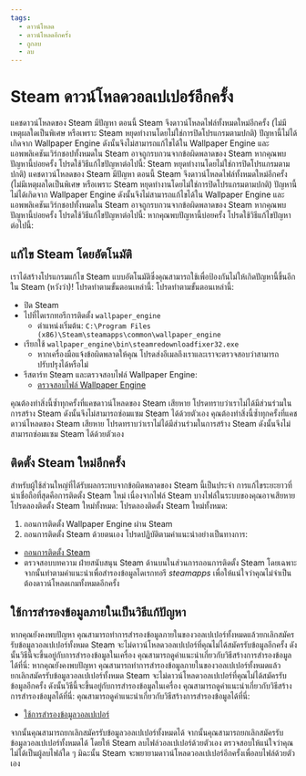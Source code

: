 ```yaml
---
tags:
  - ดาวน์โหลด
  - ดาวน์โหลดอีกครั้ง
  - ถูกลบ
  - ลบ
---
```


# Steam ดาวน์โหลดวอลเปเปอร์อีกครั้ง

แคชดาวน์โหลดของ Steam มีปัญหา ตอนนี้ Steam จึงดาวน์โหลดไฟล์ทั้งหมดใหม่อีกครั้ง (ไม่มีเหตุผลใดเป็นพิเศษ หรือเพราะ Steam หยุดทำงานโดยไม่ใช่การปิดโปรแกรมตามปกติ) ปัญหานี้ไม่ได้เกิดจาก Wallpaper Engine ดังนั้นจึงไม่สามารถแก้ไขได้ใน Wallpaper Engine และแอพพลิเคชันเวิร์กชอปทั้งหมดใน Steam อาจถูกรบกวนจากข้อผิดพลาดของ Steam หากคุณพบปัญหานี้บ่อยครั้ง โปรดใช้วิธีแก้ไขปัญหาต่อไปนี้: Steam หยุดทำงานโดยไม่ใช่การปิดโปรแกรมตามปกติ) แคชดาวน์โหลดของ Steam มีปัญหา ตอนนี้ Steam จึงดาวน์โหลดไฟล์ทั้งหมดใหม่อีกครั้ง (ไม่มีเหตุผลใดเป็นพิเศษ หรือเพราะ Steam หยุดทำงานโดยไม่ใช่การปิดโปรแกรมตามปกติ) ปัญหานี้ไม่ได้เกิดจาก Wallpaper Engine ดังนั้นจึงไม่สามารถแก้ไขได้ใน Wallpaper Engine และแอพพลิเคชันเวิร์กชอปทั้งหมดใน Steam อาจถูกรบกวนจากข้อผิดพลาดของ Steam หากคุณพบปัญหานี้บ่อยครั้ง โปรดใช้วิธีแก้ไขปัญหาต่อไปนี้: หากคุณพบปัญหานี้บ่อยครั้ง โปรดใช้วิธีแก้ไขปัญหาต่อไปนี้:

## แก้ไข Steam โดยอัตโนมัติ
เราได้สร้างโปรแกรมแก้ไข Steam แบบอัตโนมัติซึ่งคุณสามารถใช้เพื่อป้องกันไม่ให้เกิดปัญหานี้ขึ้นอีกใน Steam (หวังว่า)! โปรดทำตามขั้นตอนเหล่านี้: โปรดทำตามขั้นตอนเหล่านี้:
* ปิด Steam
* ไปที่ไดเรกทอรีการติดตั้ง `wallpaper_engine`
  * ตำแหน่งเริ่มต้น: `C:\Program Files (x86)\Steam\steamapps\common\wallpaper_engine`
* เรียกใช้ `wallpaper_engine\bin\steamredownloadfixer32.exe`
  * หากเครื่องมือแจ้งข้อผิดพลาดให้คุณ โปรดส่งอีเมลถึงเราและเราจะตรวจสอบว่าสามารถปรับปรุงได้หรือไม่
* รีสตาร์ท Steam และตรวจสอบไฟล์ Wallpaper Engine:
  * [ตรวจสอบไฟล์ Wallpaper Engine](https://support.steampowered.com/kb_article.php?ref=2037-QEUH-3335)

คุณต้องทำสิ่งนี้ซ้ำทุกครั้งที่แคชดาวน์โหลดของ Steam เสียหาย โปรดทราบว่าเราไม่ได้มีส่วนร่วมในการสร้าง Steam ดังนั้นจึงไม่สามารถซ่อมแซม Steam ได้ด้วยตัวเอง คุณต้องทำสิ่งนี้ซ้ำทุกครั้งที่แคชดาวน์โหลดของ Steam เสียหาย โปรดทราบว่าเราไม่ได้มีส่วนร่วมในการสร้าง Steam ดังนั้นจึงไม่สามารถซ่อมแซม Steam ได้ด้วยตัวเอง

## ติดตั้ง Steam ใหม่อีกครั้ง

สำหรับผู้ใช้ส่วนใหญ่ที่ได้รับผลกระทบจากข้อผิดพลาดของ Steam นี้เป็นประจำ การแก้ไขระยะยาวที่น่าเชื่อถือที่สุดคือการติดตั้ง Steam ใหม่ เนื่องจากไฟล์ Steam บางไฟล์ในระบบของคุณอาจเสียหาย โปรดลองติดตั้ง Steam ใหม่ทั้งหมด: โปรดลองติดตั้ง Steam ใหม่ทั้งหมด:

1. ถอนการติดตั้ง Wallpaper Engine ผ่าน Steam
2. ถอนการติดตั้ง Steam ด้วยตนเอง โปรดปฏิบัติตามคำแนะนำอย่างเป็นทางการ:
  * [ถอนการติดตั้ง Steam](https://support.steampowered.com/kb_article.php?ref=9609-OBMP-2526)
  * ตรวจสอบบทความ ฝ่ายสนับสนุน Steam ด้านบนในส่วนการถอนการติดตั้ง Steam โดยเฉพาะ จากนั้นทำตามคำแนะนำเพื่อสำรองข้อมูลไดเรกทอรี *steamapps* เพื่อให้แน่ใจว่าคุณไม่จำเป็นต้องดาวน์โหลดเกมทั้งหมดอีกครั้ง

## ใช้การสำรองข้อมูลภายในเป็นวิธีแก้ปัญหา

หากคุณยังคงพบปัญหา คุณสามารถทำการสำรองข้อมูลภายในของวอลเปเปอร์ทั้งหมดแล้วยกเลิกสมัครรับข้อมูลวอลเปเปอร์ทั้งหมด Steam จะไม่ดาวน์โหลดวอลเปเปอร์ที่คุณไม่ได้สมัครรับข้อมูลอีกครั้ง ดังนั้นวิธีนี้จะขึ้นอยู่กับการสำรองข้อมูลในเครื่อง คุณสามารถดูคำแนะนำเกี่ยวกับวิธีสร้างการสำรองข้อมูลได้ที่นี่: หากคุณยังคงพบปัญหา คุณสามารถทำการสำรองข้อมูลภายในของวอลเปเปอร์ทั้งหมดแล้วยกเลิกสมัครรับข้อมูลวอลเปเปอร์ทั้งหมด Steam จะไม่ดาวน์โหลดวอลเปเปอร์ที่คุณไม่ได้สมัครรับข้อมูลอีกครั้ง ดังนั้นวิธีนี้จะขึ้นอยู่กับการสำรองข้อมูลในเครื่อง คุณสามารถดูคำแนะนำเกี่ยวกับวิธีสร้างการสำรองข้อมูลได้ที่นี่: คุณสามารถดูคำแนะนำเกี่ยวกับวิธีสร้างการสำรองข้อมูลได้ที่นี่:

* [ใช้การสำรองข้อมูลวอลเปเปอร์](/steam/backup)

จากนั้นคุณสามารถยกเลิกสมัครรับข้อมูลวอลเปเปอร์ทั้งหมดได้ จากนั้นคุณสามารถยกเลิกสมัครรับข้อมูลวอลเปเปอร์ทั้งหมดได้ โดยให้ Steam ลบไฟล์วอลเปเปอร์ด้วยตัวเอง ตรวจสอบให้แน่ใจว่าคุณไม่ได้เป็นผู้ลบไฟล์ใด ๆ มิฉะนั้น Steam จะพยายามดาวน์โหลดวอลเปเปอร์อีกครั้งเพื่อลบไฟล์ด้วยตัวเอง